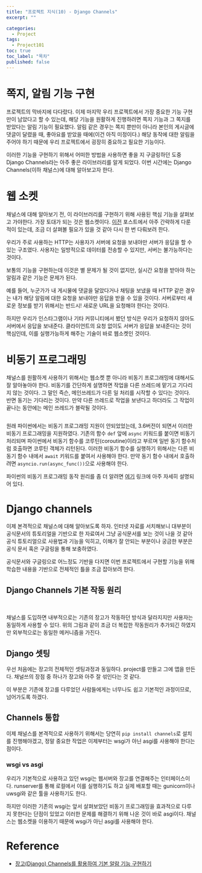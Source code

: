 ```yaml
---
title: "프로젝트 지식(10) - Django Channels"
excerpt: ""

categories:
  - Project
tags:
  - Project101
toc: true
toc_label: "목차"
published: false
---
```


# 쪽지, 알림 기능 구현

프로젝트의 막바지에 다다랐다. 이제 마지막 우리 프로젝트에서 가장 중요한 기능 구현만이 남았다고 할 수 있는데, 해당 기능을 원활하게 진행하려면 쪽지 기능과 그 쪽지를 받았다는 알림 기능이 필요했다. 알림 같은 경우는 쪽지 뿐만이 아니라 본인의 게시글에 댓글이 달렸을 때, 좋아요를 받았을 때에(이건 아직 미정이다.) 해당 동작에 대한 알림을 주어야 하기 때문에 우리 프로젝트에서 굉장히 중요하고 필요한 기능이다. 

이러한 기능을 구현하기 위해서 어떠한 방법을 사용하면 좋을 지 구글링하던 도중 Django Channels라는 아주 좋은 라이브러리를 알게 되었다. 이번 시간에는 Django Channels(이하 채널스)에 대해 알아보고자 한다.

# 웹 소켓

채널스에 대해 알아보기 전, 이 라이브러리를 구현하기 위해 사용된 핵심 기능을 살펴보고 가야한다. 가장 토대가 되는 것은 웹소켓이다. <a href="https://kgw7401.github.io/project/project8/">이전</a> 포스트에서 아주 간략하게 다룬 적이 있는데, 조금 더 살펴볼 필요가 있을 것 같아 다시 한 번 다뤄보려 한다.

우리가 주로 사용하는 HTTP는 사용자가 서버에 요청을 보내야만 서버가 응답을 할 수 있는 구조였다. 사용자는 일방적으로 데이터를 전송할 수 있지만, 서버는 불가능하다는 것이다. 

보통의 기능을 구현하는데 이것은 별 문제가 될 것이 없지만, 실시간 요청을 받아야 하는 알림과 같은 기능은 문제가 된다.

예를 들어, 누군가가 내 게시물에 댓글을 달았다거나 채팅을 보냈을 때 HTTP 같은 경우는 내가 해당 알림에 대한 요청을 보내야만 응답을 받을 수 있을 것이다. 서버로부터 새로운 정보를 받기 위해서는 반드시! 새로운 URL을 요청해야 한다는 것이다.

하지만 우리가 인스타그램이나 기타 커뮤니티에서 봤던 방식은 우리가 요청하지 않아도 서버에서 응답을 보내준다. 클라이언트의 요청 없이도 서버가 응답을 보내준다는 것이 핵심인데, 이를 실행가능하게 해주는 기술이 바로 웹소켓인 것이다. 

# 비동기 프로그래밍

채널스를 원활하게 사용하기 위해서는 웹소켓 뿐 아니라 비동기 프로그래밍에 대해서도 잘 알아놓아야 한다. 비동기를 간단하게 설명하면 작업을 다른 쓰레드에 맡기고 기다리지 않는 것이다. 그 말인 즉슨, 메인쓰레드가 다른 일 처리를 시작할 수 있다는 것이다. 반면 동기는 기다리는 것이다. 만약 다른 쓰레드로 작업을 보낸다고 하더라도 그 작업이 끝나는 동안에는 메인 쓰레드가 블락될 것이다.

<img src="">

원래 파이썬에서는 비동기 프로그래밍 지원이 안되었었는데, 3.6버전이 되면서 이러한 비동기 프로그래밍을 지원하였다. 기존의 함수 `def` 앞에 `async` 키워드를 붙이면 비동기 처리되며 파이썬에서  비동기 함수를 코루틴(coroutine)이라고 부르며 일반 동기 함수처럼 호출하면 코루틴 객체가 리턴된다. 이러한 비동기 함수를 실행하기 위해서는 다른 비동기 함수 내에서 `await` 키워드를 붙여서 사용해야 한다. 만약 동기 함수 내에서 호출하려면 `asyncio.run(async_func())`으로 사용해야 한다.

파이썬의 비동기 프로그래밍 동작 원리를 좀 더 알려면 <a href="https://it-eldorado.tistory.com/159">여기</a> 링크에 아주 자세히 설명되어 있다. 

# Django channels

이제 본격적으로 채널스에 대해 알아보도록 하자. 인터넷 자료를 서치해보니 대부분이 공식문서의 튜토리얼을 기반으로 한 자료여서 그냥 공식문서를 보는 것이 나을 것 같아 공식 튜토리얼으로 사용법과 기능을 익히고, 이해가 잘 안되는 부분이나 궁금한 부분은 공식 문서 혹은 구글링을 통해 보충하였다. 

공식문서와 구글링으로 어느정도 기반을 다지면 이번 프로젝트에서 구현할 기능을 위해 학습한 내용을 기반으로 전체적인 틀을 조금 잡아보려 한다.

## Django Channels 기본 작동 원리

<img src="">

<img src="">

채널스를 도입하면 내부적으로는 기존의 장고가 작동하던 방식과 달라지지만 사용자는 동일하게 사용할 수 있다. 위의 그림과 같이 조금 더 복잡한 작동원리가 추가되긴 하였지만 외부적으로는 동일한 메커니즘을 가진다. 

## Django 셋팅

우선 처음에는 장고의 전체적인 셋팅과정과 동일하다. project를 만들고 그에 앱을 만든다. 채널쓰의 장점 중 하나가 장고와 아주 잘 섞인다는 것 같다. 

이 부분은 기존에 장고를 다루었던 사람들에게는 너무나도 쉽고 기본적인 과정이므로, 넘어가도록 하겠다.

## Channels 통합

이제 채널스를 본격적으로 사용하기 위해서는 당연히 `pip install channels`로 설치를 진행해야겠고, 정말 중요한 작업은 이제부터는 wsgi가 아닌 asgi를 사용해야 한다는 점이다. 

### wsgi vs asgi

우리가 기본적으로 사용하고 있던 wsgi는 웹서버와 장고를 연결해주는 인터페이스이다. runserver를 통해 로컬에서 이를 실행하기도 하고 실제 배포할 때는 gunicorn이나 uwsgi와 같은 툴을 사용하기도 한다. 

하지만 이러한 기존의 wsgi는 앞서 살펴보았던 비동기 프로그래밍을 효과적으로 다루지 못한다는 단점이 있었고 이러한 문제를 해결하기 위해 나온 것이 바로 asgi이다. 채널스는 웹소켓을 이용하기 때문에 wsgi가 아닌 asgi를 사용해야 한다. 

# Reference

- <a href="https://medium.com/@whj2013123218/%EC%9E%A5%EA%B3%A0-django-channels%EB%A5%BC-%ED%99%9C%EC%9A%A9%ED%95%98%EC%97%AC-%EA%B8%B0%EB%B3%B8-%EC%95%8C%EB%9E%8C-%EA%B8%B0%EB%8A%A5-%EA%B5%AC%ED%98%84%ED%95%98%EA%B8%B0-%EC%85%8B%ED%8C%85%ED%8E%B8-9a344b905429">장고(Django) Channels를 활용하여 기본 알람 기능 구현하기</a>